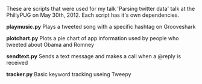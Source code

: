 
These are scripts that were used for my talk 'Parsing twitter data' talk at the PhillyPUG on May 30th, 2012.
Each script has it's own dependencies.

**playmusic.py**
Plays a tweeted song with a specific hashtag on Grooveshark

**plotchart.py**
Plots a pie chart of app information used by people who tweeted about Obama and Romney

**sendtext.py**
Sends a text message and makes a call when a @reply is received

**tracker.py**
Basic keyword tracking useing Tweepy
